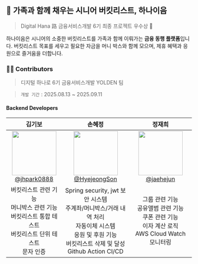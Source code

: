 ## 🍃 가족과 함께 채우는 시니어 버킷리스트, 하나이음
> Digital Hana 路 금융서비스개발 6기 최종 프로젝트 우수상 🌟

하나이음은 시니어의 소중한 버킷리스트를 가족과 함께 이뤄가는 **금융 동행 플랫폼**입니다.
버킷리스트 목표를 세우고 필요한 자금을 머니 박스와 함께 모으며, 제휴 혜택과 응원으로 즐거움을 더합니다.

### 👋🏻 Contributors
> 디지털 하나로 6기 금융서비스개발 YOLDEN 팀

> `개발 기간` : 2025.08.13 ~ 2025.09.11

#### Backend Developers
|                                                                          김기보                                                                          |                                                                 손혜정                                                                 |                                                                   정재희                                                                    |
|:-----------------------------------------------------------------------------------------------------------------------------------------------------:|:-----------------------------------------------------------------------------------------------------------------------------------:|:----------------------------------------------------------------------------------------------------------------------------------------:|
| [<img src="https://github.com/user-attachments/assets/35657c0c-3d99-4e8c-8edc-2124798b2bbd" width=120> <br/> @jhpark0888](https://github.com/KimGiii) |   [<img src="https://avatars.githubusercontent.com/u/74630428?v=4" width=120> <br/> @HyejeongSon](https://github.com/HyejeongSon)   |        [<img src="https://avatars.githubusercontent.com/u/127819805?v=4" width=120> <br/> @jaehejun](https://github.com/jaehejun)        |
|                                          버킷리스트 관련 기능<br>머니박스 관련 기능<br>버킷리스트 통합 테스트<br>버킷리스트 단위 테스트<br>문자 인증                                           |         Spring security, jwt 보안 시스템<br>주계좌/머니박스/거래 내역 처리<br>자동이체 시스템<br>응원 및 후원 기능<br>버킷리스트 삭제 및 달성<br>Github Action CI/CD          |                                  그룹 관련 기능<br>공유앨범 관련 기능<br>쿠폰 관련 기능<br>이자 계산 로직<br>AWS Cloud Watch 모니터링                                  |
